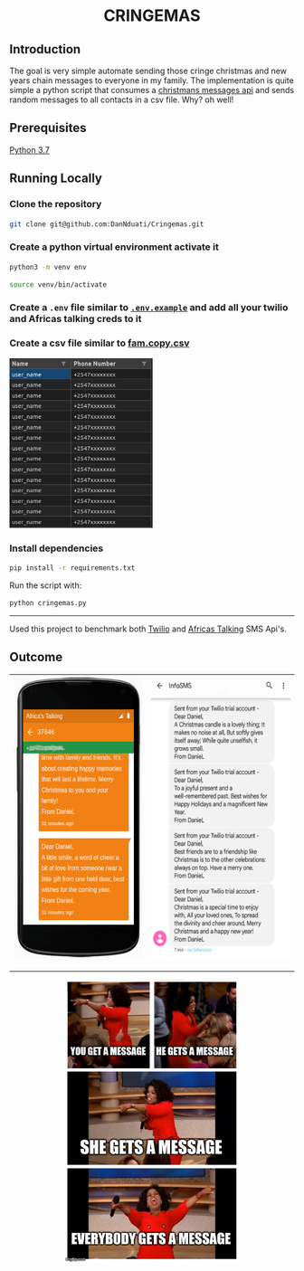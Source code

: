 <h1 align="center">
    <b>CRINGEMAS</b>
</h1>

## Introduction
The goal is very simple automate sending those cringe christmas and new years chain messages to everyone in my family. The implementation is quite simple a python script that consumes a [christmans messages api](https://github.com/babatundelmd/Christmas-Messages-Api) and sends random messages to all contacts in a csv file. Why? oh well!

## Prerequisites
[Python 3.7](https://www.python.org/downloads/)

## Running Locally
### Clone the repository
```bash
git clone git@github.com:DanNduati/Cringemas.git
```
### Create a python virtual environment activate it
```bash
python3 -m venv env
```
```bash
source venv/bin/activate
```
### Create a `.env` file similar to [`.env.example`](https://github.com/DanNduati/Cringemas/blob/main/cringemas.py) and add all your twilio and Africas talking creds to it

### Create a csv file similar to [fam.copy.csv](https://github.com/DanNduati/Cringemas/blob/main/fam.copy.csv)

<img height="300" src="images/workbook.png">

### Install dependencies
```bash
pip install -r requirements.txt
```
Run the script with:
```bash
python cringemas.py
```
----

Used this project to benchmark both [Twilio](https://www.twilio.com/docs/sms/quickstart/python#send-an-outbound-sms-with-python) and [Africas Talking](https://developers.africastalking.com/docs/sms/overview) SMS Api's.

## Outcome
<center>

| <img height="500" src="images/at_sim.png"></img> 	| <img height="500" src="images/twilio.png"></img> 	|
|:----------------------------------------------:	|:----------------------------------------------:	|

</center>

----

<p align="center">
    <img height="500" src="images/haha.jpg"></img>
</p>
